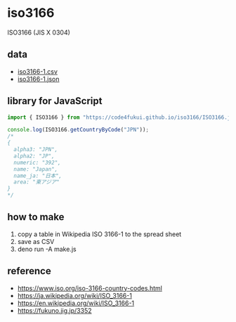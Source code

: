 # iso3166

ISO3166 (JIS X 0304)

## data

- [iso3166-1.csv](iso3166-1.csv)
- [iso3166-1.json](iso3166-1.json)

## library for JavaScript

```js
import { ISO3166 } from "https://code4fukui.github.io/iso3166/ISO3166.js";

console.log(ISO3166.getCountryByCode("JPN"));
/*
{
  alpha3: "JPN",
  alpha2: "JP",
  numeric: "392",
  name: "Japan",
  name_ja: "日本",
  area: "東アジア"
}
*/
```

## how to make

1. copy a table in Wikipedia ISO 3166-1 to the spread sheet
2. save as CSV
3. deno run -A make.js


## reference

- https://www.iso.org/iso-3166-country-codes.html
- https://ja.wikipedia.org/wiki/ISO_3166-1
- https://en.wikipedia.org/wiki/ISO_3166-1
- https://fukuno.jig.jp/3352
